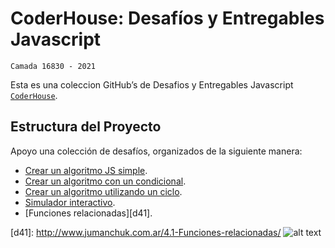 # CoderHouse: Desafíos y Entregables Javascript

`Camada 16830 - 2021`

Esta es una coleccion GitHub’s de Desafios y Entregables Javascript [`CoderHouse`][coder].

## Estructura del Proyecto

Apoyo una colección de desafíos, organizados de la siguiente manera:

- [Crear un algoritmo JS simple][d1].
- [Crear un algoritmo con un condicional][d2].
- [Crear un algoritmo utilizando un ciclo][d3].
- [Simulador interactivo][d4].
- [Funciones relacionadas][d41].

[coder]: https://www.coderhouse.com/
[d1]:    http://www.jumanchuk.com.ar/1.-Crear-un-algoritmo-JS-simple/
[d2]:    http://www.jumanchuk.com.ar/2.-Crear-un-algoritmo-con-un-condicional/
[d3]:    http://www.jumanchuk.com.ar/3.-Crear-un-algoritmo-utilizando-un-ciclo/
[d4]:    http://www.jumanchuk.com.ar/4.-Simulador-interactivo/
[d41]:   http://www.jumanchuk.com.ar/4.1-Funciones-relacionadas/ ![alt text](http://www.jumanchuk.com.ar/4.-Simulador-interactivo/img/favicon-32x32.png)

